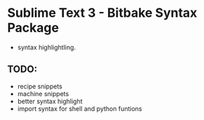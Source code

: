 # Sublime Text 3 - Bitbake Syntax Package #

- syntax highlightling.

## TODO: ##
- recipe snippets
- machine snippets
- better syntax highlight
- import syntax for shell and python funtions

